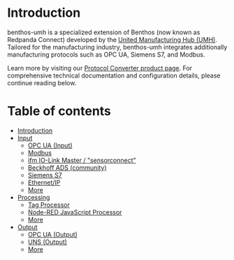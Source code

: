 # Introduction

benthos-umh is a specialized extension of Benthos (now known as Redpanda Connect) developed by the [United Manufacturing Hub (UMH)](https://www.umh.app). Tailored for the manufacturing industry, benthos-umh integrates additionally manufacturing protocols such as OPC UA, Siemens S7, and Modbus.

Learn more by visiting our [Protocol Converter product page](https://www.umh.app/product/protocol-converter). For comprehensive technical documentation and configuration details, please continue reading below.

# Table of contents

* [Introduction](README.md)
* [Input](input/README.md)
  * [OPC UA (Input)](input/opc-ua-input.md)
  * [Modbus](input/modbus.md)
  * [ifm IO-Link Master / "sensorconnect"](input/ifm-io-link-master-sensorconnect.md)
  * [Beckhoff ADS (community)](input/beckhoff-ads-community.md)
  * [Siemens S7](input/siemens-s7.md)
  * [Ethernet/IP](input/ethernet-ip.md)
  * [More](https://docs.redpanda.com/redpanda-connect/components/inputs/about/)
* [Processing](processing/README.md)
  * [Tag Processor](processing/tag-processor.md)
  * [Node-RED JavaScript Processor](processing/node-red-javascript-processor.md)
  * [More](https://docs.redpanda.com/redpanda-connect/components/processors/about/)
* [Output](output/README.md)
  * [OPC UA (Output)](output/opc-ua-output.md)
  * [UNS (Output)](output/uns-output.md)
  * [More](https://docs.redpanda.com/redpanda-connect/components/outputs/about/)
